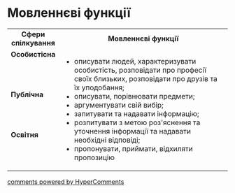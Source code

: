 <div id="hypercomments_widget" class="js-hypercomments-widget invisible"></div>

# Мовленнєві функції

<table>
  <tr>
    <td width="15%" align="center"><b>Сфери спілкування</b></td>
    <td width="85%" align="center"><b>Мовленнєві функції</b></td>
  </tr>
  <tr>
    <td width="15%" style="vertical-align:top !important;">
<b>Особистісна</b></td>
    <td width="85%" style="vertical-align:top !important;" rowspan="3">
<ul type="disc">
<li>описувати людей, характеризувати особистість, розповідати про професії своїх близьких, розповідати про друзів та їх уподобання;</li>
<li>описувати, порівнювати предмети;</li>
<li>аргументувати свій вибір; </li>
<li>запитувати та надавати інформацію;</li>
<li>розпитувати з метою роз'яснення та уточнення інформації та надавати необхідні відповіді;</li>
<li>пропонувати, приймати, відхиляти пропозицію</li>
</ul>
</td>
  </tr>
<tr>
    <td width="15%" style="vertical-align:top !important;">
<b>Публічна</b></td>
</tr>
<tr>
    <td width="15%" style="vertical-align:top !important;">
<b>Освітня</b></td>
</tr>
</table>

<div class="js-hypercomments-container">
    <a href="http://hypercomments.com" class="hc-link" title="comments widget">comments powered by HyperComments</a>
</div>